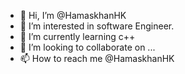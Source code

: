 - 👋 Hi, I’m @HamaskhanHK
- 👀 I’m interested in software Engineer.
- 🌱 I’m currently learning c++
- 💞️ I’m looking to collaborate on ...
- 📫 How to reach me @HamaskhanHK

<!---
HamaskhanHK/HamaskhanHK is a ✨ special ✨ repository because its `README.md` (this file) appears on your GitHub profile.
You can click the Preview link to take a look at your changes.
--->
